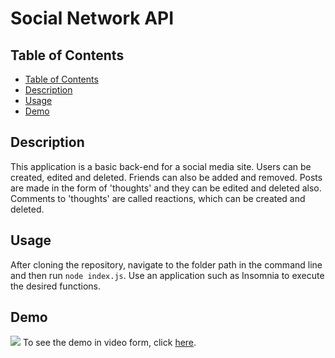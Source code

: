 # Social Network API

## Table of Contents
  - [Table of Contents](#table-of-contents)
  - [Description](#description)
  - [Usage](#usage)
  - [Demo](#demo)

## Description
This application is a basic back-end for a social media site. Users can be created, edited and deleted. Friends can also be added and removed. Posts are made in the form of 'thoughts' and they can be edited and deleted also. Comments to 'thoughts' are called reactions, which can be created and deleted.

## Usage
After cloning the repository, navigate to the folder path in the command line and then  run `node index.js`. Use an application such as Insomnia to execute the desired functions.

## Demo
<img src='./assets/image.gif'>
To see the demo in video form, click <a href='https://watch.screencastify.com/v/d6Xfz90108lP1qjTOE3Q'>here</a>.
